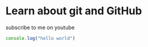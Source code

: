 # Learn about git and GitHub

subscribe to me on youtube

```javascript
console.log("hello world")

```